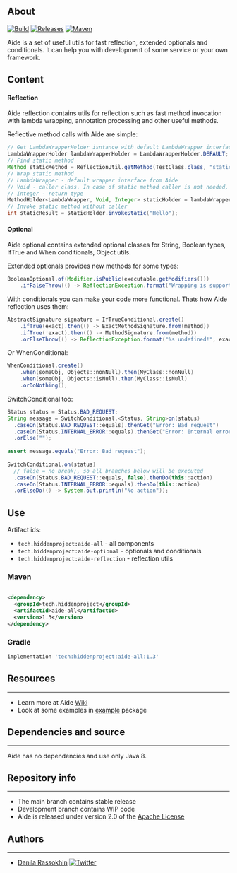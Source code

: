 ## About

[![Build](https://github.com/CrissNamon/aide/actions/workflows/maven.yml/badge.svg)](https://github.com/CrissNamon/aide/actions/workflows/maven.yml)
[![Releases](https://img.shields.io/github/v/release/crissnamon/aide?include_prereleases)](https://github.com/CrissNamon/aide/releases)
[![Maven](https://maven-badges.herokuapp.com/maven-central/tech.hiddenproject/aide/badge.svg)](https://central.sonatype.com/artifact/tech.hiddenproject/aide/1.2)

Aide is a set of useful utils for fast reflection, extended optionals and conditionals. It can help you with development
of some service or your own framework.

## Content

#### Reflection

Aide reflection contains utils for reflection such as fast method invocation with lambda wrapping, annotation processing
and other useful methods.

Reflective method calls with Aide are simple:

```java
// Get LambdaWrapperHolder isntance with default LambdaWrapper interface loaded
LambdaWrapperHolder lambdaWrapperHolder = LambdaWrapperHolder.DEFAULT;
// Find static method
Method staticMethod = ReflectionUtil.getMethod(TestClass.class, "staticMethod", String.class);
// Wrap static method
// LambdaWrapper - default wrapper interface from Aide
// Void - caller class. In case of static method caller is not needed, so Void
// Integer - return type
MethodHolder<LambdaWrapper, Void, Integer> staticHolder = lambdaWrapperHolder.wrapSafe(staticMethod);
// Invoke static method without caller
int staticResult = staticHolder.invokeStatic("Hello");
```

#### Optional

Aide optional contains extended optional classes for String, Boolean types, IfTrue and When conditionals, Object utils.

Extended optionals provides new methods for some types:

```java
BooleanOptional.of(Modifier.isPublic(executable.getModifiers()))
    .ifFalseThrow(() -> ReflectionException.format("Wrapping is supported for PUBLIC methods only!"));
```

With conditionals you can make your code more functional. Thats how Aide reflection uses them:

```java
AbstractSignature signature = IfTrueConditional.create()
    .ifTrue(exact).then(() -> ExactMethodSignature.from(method))
    .ifTrue(!exact).then(() -> MethodSignature.from(method))
    .orElseThrow(() -> ReflectionException.format("%s undefined!", exact));
```

Or WhenConditional:

```java
WhenConditional.create()
    .when(someObj, Objects::nonNull).then(MyClass::nonNull)
    .when(someObj, Objects::isNull).then(MyClass::isNull)
    .orDoNothing();
```

SwitchConditional too:
```java
Status status = Status.BAD_REQUEST;
String message = SwitchConditional.<Status, String>on(status)
  .caseOn(Status.BAD_REQUEST::equals).thenGet("Error: Bad request")
  .caseOn(Status.INTERNAL_ERROR::equals).thenGet("Error: Internal error")
  .orElse("");
    
assert message.equals("Error: Bad request");
    
SwitchConditional.on(status)
  // false = no break;, so all branches below will be executed
  .caseOn(Status.BAD_REQUEST::equals, false).thenDo(this::action)
  .caseOn(Status.INTERNAL_ERROR::equals).thenDo(this::action)
  .orElseDo(() -> System.out.println("No action"));
```

## Use

Artifact ids:

- `tech.hiddenproject:aide-all` - all components
- `tech.hiddenproject:aide-optional` - optionals and conditionals
- `tech.hiddenproject:aide-reflection` - reflection utils

### Maven

```xml

<dependency>
  <groupId>tech.hiddenproject</groupId>
  <artifactId>aide-all</artifactId>
  <version>1.3</version>
</dependency>
```

### Gradle

```groovy
implementation 'tech:hiddenproject:aide-all:1.3'
```

## Resources

___

* Learn more at Aide [Wiki](https://github.com/CrissNamon/aide/wiki)
* Look at some examples
  in [example](https://github.com/CrissNamon/aide/tree/main/aide-all/src/main/java/tech/hiddenproject/aide/example)
  package

## Dependencies and source

___

Aide has no dependencies and use only Java 8.

## Repository info

___

* The main branch contains stable release
* Development branch contains WIP code
* Aide is released under version 2.0 of the [Apache License](https://www.apache.org/licenses/LICENSE-2.0)

## Authors

___

* [Danila Rassokhin](https://gihub.com/crissnamon) [![Twitter](https://img.shields.io/twitter/follow/kpekepsalt_en?style=social)](https://twitter.com/kpekepsalt_en)
